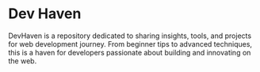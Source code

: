 # Dev Haven

DevHaven is a repository dedicated to sharing insights, tools, and projects for web development journey. From beginner tips to advanced techniques, this is a haven for developers passionate about building and innovating on the web.